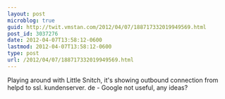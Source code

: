 ```yaml
---
layout: post
microblog: true
guid: http://twit.vmstan.com/2012/04/07/188717332019949569.html
post_id: 3037276
date: 2012-04-07T13:58:12-0600
lastmod: 2012-04-07T13:58:12-0600
type: post
url: /2012/04/07/188717332019949569.html
---
```

Playing around with Little Snitch, it's showing outbound connection from helpd to ssl. kundenserver. de - Google not useful, any ideas?
